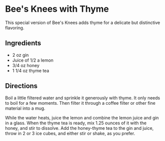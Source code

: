 # Bee's Knees with Thyme

This special version of Bee's Knees adds thyme for a delicate but distinctive flavoring.

## Ingredients

* 2 oz gin
* Juice of 1/2 a lemon
* 3/4 oz honey
* 1 1/4 oz thyme tea

## Directions

Boil a little filtered water and sprinkle it generously with thyme. It only
needs to boil for a few moments. Then filter it through a coffee filter or other
fine material into a mug.

While the water heats, juice the lemon and combine the lemon juice and gin in a
glass. When the thyme tea is ready, mix 1.25 ounces of it with the honey, and
stir to dissolve. Add the honey-thyme tea to the gin and juice, throw in 2 or 3
ice cubes, and either stir or shake, as you prefer.
